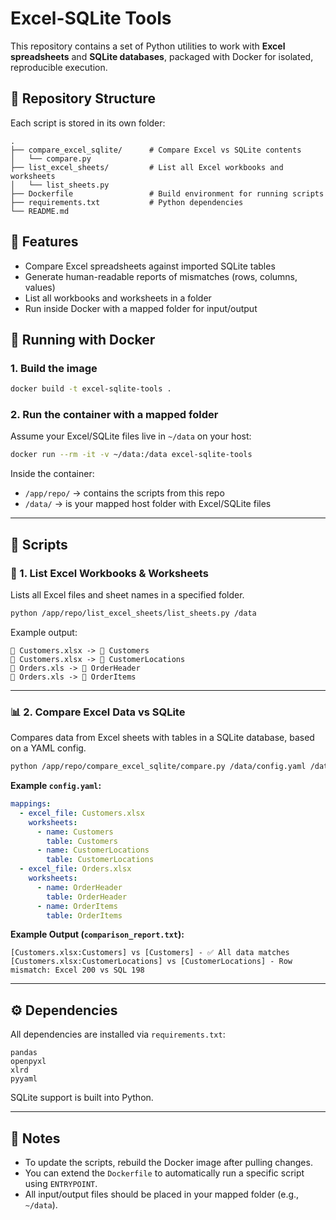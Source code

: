 # Excel-SQLite Tools

This repository contains a set of Python utilities to work with **Excel spreadsheets** and **SQLite databases**, packaged with Docker for isolated, reproducible execution.

## 📂 Repository Structure

Each script is stored in its own folder:

```
.
├── compare_excel_sqlite/      # Compare Excel vs SQLite contents
│   └── compare.py
├── list_excel_sheets/         # List all Excel workbooks and worksheets
│   └── list_sheets.py
├── Dockerfile                 # Build environment for running scripts
├── requirements.txt           # Python dependencies
└── README.md
```

## 🚀 Features

- Compare Excel spreadsheets against imported SQLite tables  
- Generate human-readable reports of mismatches (rows, columns, values)  
- List all workbooks and worksheets in a folder  
- Run inside Docker with a mapped folder for input/output  

## 🐳 Running with Docker

### 1. Build the image
```bash
docker build -t excel-sqlite-tools .
```

### 2. Run the container with a mapped folder

Assume your Excel/SQLite files live in `~/data` on your host:

```bash
docker run --rm -it -v ~/data:/data excel-sqlite-tools
```

Inside the container:
- `/app/repo/` → contains the scripts from this repo  
- `/data/` → is your mapped host folder with Excel/SQLite files  

---

## 📜 Scripts

### 🔎 1. List Excel Workbooks & Worksheets
Lists all Excel files and sheet names in a specified folder.

```bash
python /app/repo/list_excel_sheets/list_sheets.py /data
```

Example output:
```
📘 Customers.xlsx -> 📝 Customers
📘 Customers.xlsx -> 📝 CustomerLocations
📘 Orders.xls -> 📝 OrderHeader
📘 Orders.xls -> 📝 OrderItems
```

---

### 📊 2. Compare Excel Data vs SQLite
Compares data from Excel sheets with tables in a SQLite database, based on a YAML config.

```bash
python /app/repo/compare_excel_sqlite/compare.py /data/config.yaml /data/database.sqlite
```

**Example `config.yaml`:**
```yaml
mappings:
  - excel_file: Customers.xlsx
    worksheets:
      - name: Customers
        table: Customers
      - name: CustomerLocations
        table: CustomerLocations
  - excel_file: Orders.xlsx
    worksheets:
      - name: OrderHeader
        table: OrderHeader
      - name: OrderItems
        table: OrderItems
```

**Example Output (`comparison_report.txt`):**
```
[Customers.xlsx:Customers] vs [Customers] - ✅ All data matches
[Customers.xlsx:CustomerLocations] vs [CustomerLocations] - Row mismatch: Excel 200 vs SQL 198
```

---

## ⚙️ Dependencies

All dependencies are installed via `requirements.txt`:

```
pandas
openpyxl
xlrd
pyyaml
```

SQLite support is built into Python.

---

## 📌 Notes

- To update the scripts, rebuild the Docker image after pulling changes.  
- You can extend the `Dockerfile` to automatically run a specific script using `ENTRYPOINT`.  
- All input/output files should be placed in your mapped folder (e.g., `~/data`).  
